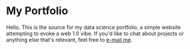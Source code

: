 # My Portfolio
Hello. This is the source for my data science portfolio, a simple website attempting to evoke a web 1.0 vibe. If you'd like to chat about projects or anything else that's relevant, feel free to [e-mail me](mailto:contact_arnav.darkened639@8alias.com).